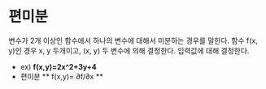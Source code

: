 # 편미분

변수가 2개 이상인 함수에서 하나의 변수에 대해서 미분하는 경우를 말한다.
함수 f(x, y)인 경우 x, y 두개이고, (x, y) 두 변수에 의해 결정한다. 입력값에 대해 결정한다.

- ex) **f(x,y)=2x^2+3y+4**
- 편미분 ** f(x,y)=  ∂f/∂x **

